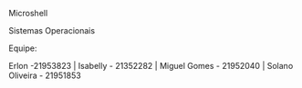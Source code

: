 Microshell

Sistemas Operacionais

Equipe:

Erlon -21953823 |
Isabelly - 21352282 |
Miguel Gomes - 21952040 |
Solano Oliveira - 21951853
